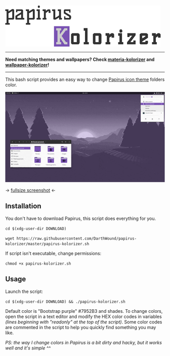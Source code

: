 ![title](papirusK-title.gif)

---

**Need matching themes and wallpapers?
Check [materia-kolorizer](https://github.com/DarthWound/materia-kolorizer) and [wallpaper-kolorizer](https://github.com/DarthWound/wallpaper-kolorizer)!**

---

This bash script provides an easy way to change [Papirus icon theme](https://github.com/PapirusDevelopmentTeam/papirus-icon-theme) folders color.

![showcase](kolorizerSW.gif)

-> [fullsize screenshot](kolorizerSC.png?raw=true) <-

## Installation

You don't have to download Papirus, this script does everything for you.

`cd $(xdg-user-dir DOWNLOAD)`

`wget https://raw.githubusercontent.com/DarthWound/papirus-kolorizer/master/papirus-kolorizer.sh`

If script isn't executable, change permissions:

`chmod +x papirus-kolorizer.sh`

## Usage

Launch the script:

`cd $(xdg-user-dir DOWNLOAD) && ./papirus-kolorizer.sh`

Default color is "Bootstrap purple" #7952B3 and shades. To change colors, open the script in a text editor and modify the HEX color codes in variables *(lines beginning with "readonly" at the top of the script)*. Some color codes are commented in the script to help you quickly find something you may like.

*PS: the way I change colors in Papirus is a bit dirty and hacky, but it works well and it's simple ^^*
